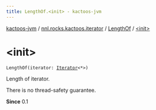 ```yaml
---
title: LengthOf.<init> - kactoos-jvm
---
```


[kactoos-jvm](../../index.html) / [nnl.rocks.kactoos.iterator](../index.html) / [LengthOf](index.html) / [&lt;init&gt;](./-init-.html)

# &lt;init&gt;

`LengthOf(iterator: `[`Iterator`](https://kotlinlang.org/api/latest/jvm/stdlib/kotlin.collections/-iterator/index.html)`<*>)`

Length of iterator.

There is no thread-safety guarantee.

**Since**
0.1


